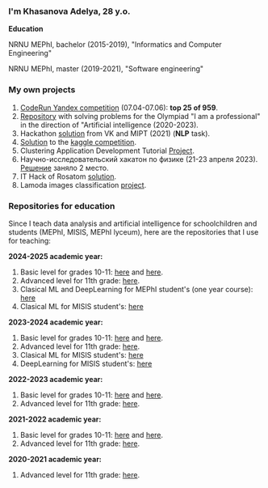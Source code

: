 ### I'm Khasanova Adelya, 28 y.o.

**Education**

NRNU MEPhI, bachelor (2015-2019), "Informatics and Computer Engineering"

NRNU MEPhI, master (2019-2021), "Software engineering"

### My own projects

1. [CodeRun Yandex competition](https://github.com/Adelaaas/Code_run_2023) (07.04-07.06): **top 25 of 959**.
2. [Repository](https://github.com/Adelaaas/Ya_professional) with solving problems for the Olympiad "I am a professional" in the direction of "Artificial intelligence (2020-2023).
3. Hackathon [solution](https://github.com/Adelaaas/Profi_hack_clever) from VK and MIPT (2021) (**NLP** task).
4. [Solution](https://github.com/Adelaaas/Natural-Language-Processing-with-Disaster-Tweets) to the [kaggle competition](https://www.kaggle.com/c/nlp-getting-started).
5. Clustering Application Development Tutorial  [Project](https://github.com/Adelaaas/Guess_the_numbers).
6. Научно-исследовательский хакатон по физике (21-23 апреля 2023). [Решение](https://github.com/Adelaaas/Physics_Hack) заняло 2 место.
7. IT Hack of Rosatom [solution](https://github.com/Adelaaas/it_hack_Rosatom).
8. Lamoda images classification [project](https://github.com/Adelaaas/Lamoda_classification_project).

### Repositories for education

Since I teach data analysis and artificial intelligence for schoolchildren and students (MEPhI, MISIS, MEPhI lyceum), here are the repositories that I use for teaching:

**2024-2025 academic year:**
1. Basic level for grades 10-11: [here](https://github.com/Adelaaas/Data_science_basic_24_25_group_1) and [here](https://github.com/Adelaaas/Data_science_basic_24_25_group_2).
2. Advanced level for 11th grade: [here](https://github.com/Adelaaas/Data_science_advanced_24-25).
3. Clasical ML and DeepLearning for MEPhI student's (one year course): [here](https://github.com/ShadarRim/24MEPhIAI)
4. Clasical ML for MISIS student's: [here](https://github.com/ShadarRim/24MISISAI)
   
**2023-2024 academic year:**
1. Basic level for grades 10-11: [here](https://github.com/Adelaaas/Data_science_basic_23-24_1) and [here](https://github.com/Adelaaas/Data_science_basic_23-24_2).
2. Advanced level for 11th grade: [here](https://github.com/Adelaaas/Data_science_advanced_2023-2024).
3. Clasical ML for MISIS student's: [here](https://github.com/ShadarRim/MISiSAI1)
4. DeepLearning for MISIS student's: [here](https://github.com/ShadarRim/MISIS_AI2_2024)
   
**2022-2023 academic year:**
1. Basic level for grades 10-11: [here](https://github.com/Adelaaas/Data_science_basic_22-23_1) and [here](https://github.com/Adelaaas/Data_science_basic_22-23_2).
2. Advanced level for 11th grade: [here](https://github.com/Adelaaas/Data_science_advanced_2022).

**2021-2022 academic year:**
1. Basic level for grades 10-11: [here](https://github.com/Adelaaas/Data_science_basic_2) and [here](https://github.com/Adelaaas/Data_science_basic_1).
2. Advanced level for 11th grade: [here](https://github.com/Adelaaas/Data_science_advanced).

**2020-2021 academic year:**
1. Advanced level for 11th grade: [here](https://github.com/Adelaaas/Data_science).
